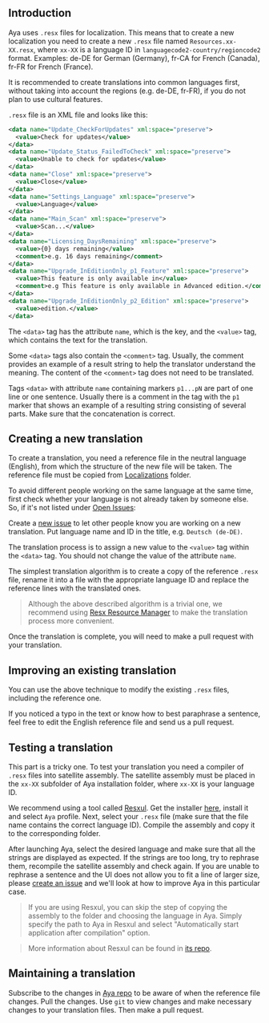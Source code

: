 ## Introduction

Aya uses `.resx` files for localization. This means that to create a new localization you need to create a new `.resx` file named `Resources.xx-XX.resx`, where `xx-XX` is a language ID in `languagecode2-country/regioncode2` format. Examples: de-DE for German (Germany), fr-CA for French (Canada), fr-FR for French (France). 

It is recommended to create translations into common languages first, without taking into account the regions (e.g. de-DE, fr-FR), if you do not plan to use cultural features.

`.resx` file is an XML file and looks like this:

```xml
<data name="Update_CheckForUpdates" xml:space="preserve">
  <value>Check for updates</value>
</data>
<data name="Update_Status_FailedToCheck" xml:space="preserve">
  <value>Unable to check for updates</value>
</data>
<data name="Close" xml:space="preserve">
  <value>Close</value>
</data>
<data name="Settings_Language" xml:space="preserve">
  <value>Language</value>
</data>
<data name="Main_Scan" xml:space="preserve">
  <value>Scan...</value>
</data>
<data name="Licensing_DaysRemaining" xml:space="preserve">
  <value>{0} days remaining</value>
  <comment>e.g. 16 days remaining</comment>
</data>
<data name="Upgrade_InEditionOnly_p1_Feature" xml:space="preserve">
  <value>This feature is only available in</value>
  <comment>e.g This feature is only available in Advanced edition.</comment>
</data>
<data name="Upgrade_InEditionOnly_p2_Edition" xml:space="preserve">
  <value>edition.</value>
</data>
```

The `<data>` tag has the attribute `name`, which is the key, and the `<value>` tag, which contains the text for the translation. 

Some `<data>` tags also contain the `<comment>` tag. Usually, the comment provides an example of a result string to help the translator understand the meaning. The content of the `<comment>` tag does not need to be translated. 

Tags `<data>` with attribute `name` containing markers `p1...pN` are part of one line or one sentence. Usually there is a comment in the tag with the `p1` marker that shows an example of a resulting string consisting of several parts. Make sure that the concatenation is correct.

## Creating a new translation

To create a translation, you need a reference file in the neutral language (English), from which the structure of the new file will be taken. The reference file must be copied from [Localizations](https://github.com/7room/aya/tree/master/Localizations) folder.

To avoid different people working on the same language at the same time, first check whether your language is not already taken by someone else. So, if it's not listed under [Open Issues](https://github.com/7room/aya/issues):

Create a [new issue](https://github.com/7room/aya/issues/new) to let other people know you are working on a new translation.
Put language name and ID in the title, e.g. `Deutsch (de-DE)`.

The translation process is to assign a new value to the `<value>` tag within the `<data>` tag. You should not change the value of the attribute `name`.

The simplest translation algorithm is to create a copy of the reference `.resx` file, rename it into a file with the appropriate language ID and replace the reference lines with the translated ones. 

> Although the above described algorithm is a trivial one, we recommend using [Resx Resource Manager](https://github.com/tom-englert/ResXResourceManager) to make the translation process more convenient. 

Once the translation is complete, you will need to make a pull request with your translation.

## Improving an existing translation

You can use the above technique to modify the existing `.resx` files, including the reference one.

If you noticed a typo in the text or know how to best paraphrase a sentence, feel free to edit the English reference file and send us a pull request.

## Testing a translation

This part is a tricky one. To test your translation you need a compiler of `.resx` files into satellite assembly. The satellite assembly must be placed in the `xx-XX` subfolder of Aya installation folder, where `xx-XX` is your language ID. 

We recommend using a tool called [Resxul](https://github.com/paulem/resxul). Get the installer [here](https://github.com/paulem/resxul/releases/latest), install it and select `Aya` profile. Next, select your `.resx` file (make sure that the file name contains the correct language ID). Compile the assembly and copy it to the corresponding folder.

After launching Aya, select the desired language and make sure that all the strings are displayed as expected. If the strings are too long, try to rephrase them, recompile the satellite assembly and check again. If you are unable to rephrase a sentence and the UI does not allow you to fit a line of larger size, please [create an issue](https://github.com/7room/aya/issues/new) and we'll look at how to improve Aya in this particular case.

> If you are using Resxul, you can skip the step of copying the assembly to the folder and choosing the language in Aya. Simply specify the path to Aya in Resxul and select "Automatically start application after compilation" option.

> More information about Resxul can be found in [its repo](https://github.com/paulem/resxul).

## Maintaining a translation

Subscribe to the changes in [Aya repo](https://github.com/7room/aya) to be aware of when the reference file changes. Pull the changes. Use `git` to view changes and make necessary changes to your translation files. Then make a pull request.
